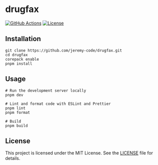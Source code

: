 # drugfax

<!-- Link references -->

[github-actions]: https://www.github.com/jeremy-code/drugfax/actions/workflows/ci.yml
[github-actions-badge]: https://www.github.com/jeremy-code/drugfax/actions/workflows/ci.yml/badge.svg
[license-badge]: https://img.shields.io/github/license/jeremy-code/drugfax

[![GitHub Actions][github-actions-badge]][github-actions]
[![License][license-badge]](LICENSE)

## Installation

```shell
git clone https://github.com/jeremy-code/drugfax.git
cd drugfax
corepack enable
pnpm install
```

## Usage

```shell
# Run the development server locally
pnpm dev

# Lint and format code with ESLint and Prettier
pnpm lint
pnpm format

# Build
pnpm build
```

## License

This project is licensed under the MIT License. See the [LICENSE](LICENSE) file for details.
